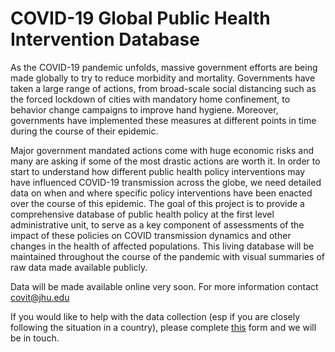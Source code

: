 # COVID-19 Global Public Health Intervention Database

As the COVID-19 pandemic unfolds, massive government efforts are being made globally to try to reduce morbidity and mortality. Governments have taken a large range of actions, from broad-scale social distancing such as the forced lockdown of cities with mandatory home confinement, to behavior change campaigns to improve hand hygiene. Moreover, governments have implemented these measures at different points in time during the course of their epidemic.

Major government mandated actions come with huge economic risks and many are asking if some of the most drastic actions are worth it. In order to start to understand how different public health policy interventions may have influenced COVID-19 transmission across the globe, we need detailed data on when and where specific policy interventions have been enacted over the course of this epidemic. The goal of this project is to provide a comprehensive database of public health policy at the first level administrative unit, to serve as a key component of assessments of the impact of these policies on COVID transmission dynamics and other changes in the health of affected populations. This living database will be maintained throughout the course of the pandemic with visual summaries of raw data made available publicly. 

Data will be made available online very soon. For more information contact covit@jhu.edu

If you would like to help with the data collection (esp if you are closely following the situation in a country), please complete [this](https://forms.gle/5D9zv2ctgwfvPSG69) form and we will be in touch.
